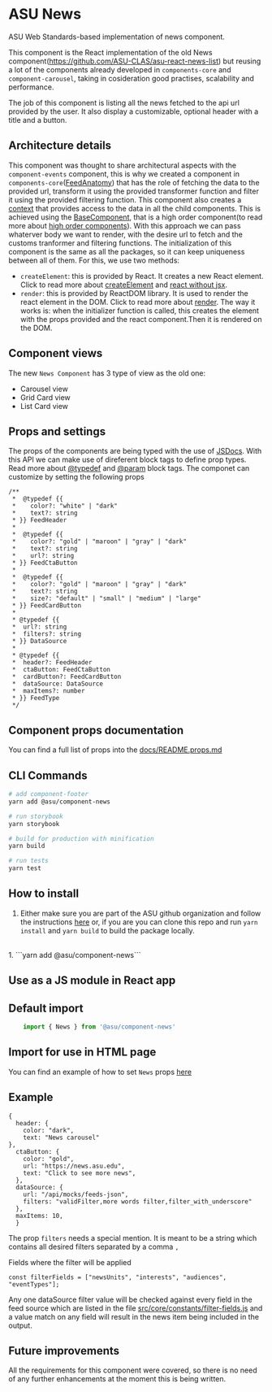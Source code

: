 # ASU News
ASU Web Standards-based implementation of news component.

This component is the React implementation of the old News component(https://github.com/ASU-CLAS/asu-react-news-list) but reusing a lot of the components already developed in `components-core` and `component-carousel`, taking in cosideration good practises, scalability and performance.

The job of this component is listing all the news fetched to the api url provided by the user. It also display a customizable, optional header with a title and a button.

## Architecture details
This component was thought to share architectural aspects with the `component-events` component, this is why we created a component in `components-core`([FeedAnatomy](../components-core/src/components/FeedAnatomy/FeedContainerContext.js)) that has the role of fetching the data to the provided url, transform it using the provided transformer function and filter it using the provided filtering function. This component also creates a [context](https://reactjs.org/docs/context.html) that provides access to the data in all the child components.
This is achieved using the [BaseComponent](./src/core/components/BaseFeed/index.js), that is a high order component(to read more about [high order components](https://reactjs.org/docs/higher-order-components.html)). With this approach we can pass whaterver body we want to render, with the desire url to fetch and the customs tranformer and filtering functions.
The initialization of this component is the same as all the packages, so it can keep uniqueness between all of them. For this, we use two methods:
 - `createElement`: this is provided by React. It creates a new React element. Click to read more about [createElement](https://reactjs.org/docs/react-api.html#createelement) and [react without jsx](https://reactjs.org/docs/react-without-jsx.html).
 - `render`: this is provided by ReactDOM library. It is used to render the react element in the DOM. Click to read more about [render](https://reactjs.org/docs/react-dom.html).
The way it works is: when the initializer function is called, this creates the element with the props provided and the react component.Then it is rendered on the DOM.

## Component views
The new `News Component` has 3 type of view as the old one:

- Carousel view
- Grid Card view
- List Card view
## Props and settings
The props of the components are being typed with the use of [JSDocs](https://jsdoc.app/about-getting-started.html). With this API we can make use of direferent block tags to define prop types. Read more about [@typedef](https://jsdoc.app/tags-typedef.html) and [@param](https://jsdoc.app/tags-param.html) block tags.
The componet can customize by setting the following props

```JS
/**
 *  @typedef {{
 *    color?: "white" | "dark"
 *    text?: string
 * }} FeedHeader
 *
 *  @typedef {{
 *    color?: "gold" | "maroon" | "gray" | "dark"
 *    text?: string
 *    url?: string
 * }} FeedCtaButton
 *
 *  @typedef {{
 *    color?: "gold" | "maroon" | "gray" | "dark"
 *    text?: string
 *    size?: "default" | "small" | "medium" | "large"
 * }} FeedCardButton
 *
 * @typedef {{
 *  url?: string
 *  filters?: string
 * }} DataSource
 *
 * @typedef {{
 *  header?: FeedHeader
 *  ctaButton: FeedCtaButton
 *  cardButton?: FeedCardButton
 *  dataSource: DataSource
 *  maxItems?: number
 * }} FeedType
 */

```

## Component props documentation

You can find a full list of props into the [docs/README.props.md](docs/README.props.md)

## CLI Commands

``` bash
# add component-footer
yarn add @asu/component-news

# run storybook
yarn storybook

# build for production with minification
yarn build

# run tests
yarn test

```

## How to install

1. Either make sure you are part of the ASU github organization and follow the instructions [here](https://github.com/ASU/asu-unity-stack#-how-to-use-the-private-package-registry)  or, if you are  you can clone this repo and run `yarn install` and `yarn build` to build the package locally.
<br/>
1. ```yarn add @asu/component-news```

## Use as a JS module in React app

## Default import
```JAVASCRIPT
    import { News } from '@asu/component-news'
```

## Import for use in HTML page
You can find an example of how to set `News` props [here](/packages/component-news/examples/card-list-news.html)


## Example

```JS
{
  header: {
    color: "dark",
    text: "News carousel"
},
  ctaButton: {
    color: "gold",
    url: "https://news.asu.edu",
    text: "Click to see more news",
  },
  dataSource: {
    url: "/api/mocks/feeds-json",
    filters: "validFilter,more words filter,filter_with_underscore"
  },
  maxItems: 10,
  }
  ```

The prop `filters` needs a special mention.
It is meant to be a string which contains all desired filters separated by a comma `,`

Fields where the filter will be applied

```JS
const filterFields = ["newsUnits", "interests", "audiences", "eventTypes"];
```

Any one dataSource filter value will be checked against every field in the feed source
which are listed in the file [src/core/constants/filter-fields.js](/packages/component-news/src/core/constants/filter-fields.js) and a value match on any field will result in the news item being included in the output.

## Future improvements
All the requirements for this component were covered, so there is no need of any further enhancements at the moment this is being written.
